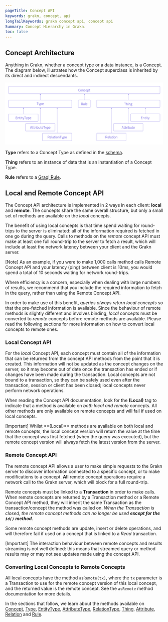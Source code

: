 ```yaml
---
pageTitle: Concept API
keywords: grakn, concept, api
longTailKeywords: grakn concept api, concept api
Summary: Concept Hierarchy in Grakn.
toc: false
---
```


## Concept Architecture
Anything in Grakn, whether a concept type or a data instance, is a [Concept](../04-concept-api/01-concept.md). The diagram below, illustrates how the Concept superclass is inherited by its direct and indirect descendants.

![Concept Hierarchy](../images/concept-api/overview_hierarchy.png)

**Type** refers to a Concept Type as defined in the [schema](../09-schema/00-overview.md#grakn-data-model).

**Thing** refers to an instance of data that is an instantiation of a Concept Type.

**Rule** refers to a [Graql Rule](../09-schema/03-rules.md).

## Local and Remote Concept API

The Concept API architecture is implemented in 2 ways in each client: **local** and **remote**. The concepts share the same overall structure, but only a small set of methods are available on the *local* concepts.

The benefit of using local concepts is that time spend waiting for round-trips to the server is eliminated: all of the information required is fetched in one go during the query. Calls to methods on the *remote* concept API must make at least one full round-trip to the server to fetch a result, which will include at least the network latency between your client and the Grakn server.

<div class="note">
[Note]
As an example, if you were to make 1,000 calls method calls Remote Concept API and your latency (ping) between client is 10ms, you would spend a total of 10 seconds waiting for network round-trips.

Where efficiency is a concern, especially when dealing with large numbers of results, we recommend that you include the required information to fetch in the query, rather than using the Remote Concept API.
</div>

In order to make use of this benefit, *queries always return local concepts* so that the pre-fetched information is available. Since the behaviour of remote methods is slightly different and involves binding, *local* concepts must be converted to *remote* concepts before remote methods are available. Please read the following sections for more information on how to convert local concepts to remote ones.

### Local Concept API

For the *local* Concept API, each concept must contain all of the information that can be returned from the concept API methods from the point that it is created. This information will not be updated as the concept changes on the server, so it may become out of date once the transaction has ended or if changes have been made during the transaction. Local concepts are not bound to a transaction, so they can be safely used even after the transaction, session or client has been closed; local concepts never perform network operations.

When reading the Concept API documentation, look for the **(Local)** tag to indicate that a method is available on *both local and remote* concepts. All other methods are only available on remote concepts and will fail if used on local concepts.

<div class="note">
[Important]
Whilst **(Local)** methods are available on both local and remote concepts, the local concept version will return the value at the time that the concept was first fetched (when the query was executed), but the remote concept version will always fetch the latest version from the server.
</div>

### Remote Concept API

The remote concept API allows a user to make simple requests to the Grakn server to discover information connected to a specific concept, or to make modifications to a concept. **All** remote concept operations require a network call to the Grakn server, which will block for a full round-trip.

Remote concepts must be linked to a **Transaction** in order to make calls. When remote concepts are returned by a Transaction method or a Remote Concept API method, they will inherit the same Transaction as the transaction/concept the method was called on. *When the Transaction is closed, the remote concept methods can no longer be used **except for the `id()` method***.

Some remote concept methods are update, insert or delete operations, and will therefore fail if used on a concept that is linked to a *Read* transaction.

<div class="note">
[Important]
The interaction behaviour between remote concepts and results streaming is not well defined: this means that streamed query or method results may or may not see updates made using the concept API.
</div>

### Converting Local Concepts to Remote Concepts

All local concepts have the method `asRemote(tx)`, where the `tx` parameter is a Transaction to use for the remote concept version of this local concept, and the returned value is the remote concept. See the `asRemote` method documentation for more details.

In the sections that follow, we learn about the methods available on [Concept](../04-concept-api/01-concept.md), [Type](../04-concept-api/02-type.md#type-methods), [EntityType](../04-concept-api/02-type.md#entitytype-methods), [AttributeType](../04-concept-api/02-type.md#attributetype-methods), [RelationType](../04-concept-api/02-type.md#relationtype-methods), [Thing](../04-concept-api/04-thing.md#thing-methods), [Attribute](../04-concept-api/04-thing.md#attribute-methods), [Relation](../04-concept-api/04-thing.md#relation-methods) and [Rule](../04-concept-api/03-rule.md).
